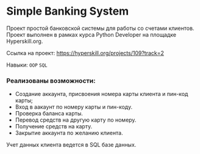 # Simple Banking System

Проект простой банковской системы для работы со счетами клиентов. Проект выполнен в рамках курса Python Developer на площадке Hyperskill.org.

Ссылка на проект:
https://hyperskill.org/projects/109?track=2

Навыки: `OOP` `SQL`

### Реализованы возможности:
- Создание аккаунта, присвоения номера карты клиента и пин-код карты;
- Вход в аакаунт по номеру карты и пин-коду.
- Проверка баланса карты.
- Перевод средств на другую карту по номеру.
- Получение средств на карту.
- Закрытие аккаунта по желанию клиента.

Учет данных клиента ведется в SQL базе данных.